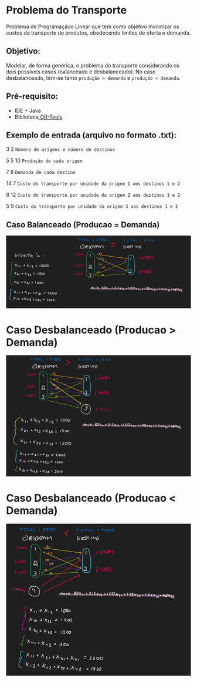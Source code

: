 # Problema do Transporte

Problema de Programaçãoo Linear que tem como objetivo minimizar os custos de transporte de produtos, obedecendo limites de oferta e demanda.

## Objetivo:

Modelar, de forma genérica, o problema do transporte considerando os dois
possíveis casos (balanceado e desbalanceado). No caso desbalanceado, têm-se tanto `produção > demanda` e `produção < demanda`.

## Pré-requisito:

- IDE + Java
- Biblioteca[ OR-Tools](https://drive.google.com/drive/folders/1p6Rv_-L9yC5mb95PGovguOaika1JlADH)

## Exemplo de entrada (arquivo no formato .txt):

3 2       `Número de origens e número de destinos`

5 5 10    `Produção de cada origem`

7 8       `Demanda de cada destino`

14 7      `Custo do transporte por unidade da origem 1 aos destinos 1 e 2`

8 12      `Custo do transporte por unidade da origem 2 aos destinos 1 e 2`

5 9       `Custo do transporte por unidade da origem 3 aos destinos 1 e 2`


## Caso Balanceado (Producao = Demanda)
![balanceado](./balanceado.png)

# Caso Desbalanceado (Producao > Demanda)
![desbalanceado1](./desbalanceado1.png)

# Caso Desbalanceado (Producao < Demanda)
![desbalanceado2](./desbalanceado2.png)
